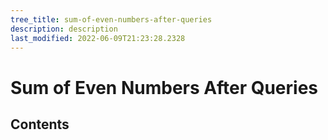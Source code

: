 ```yaml
---
tree_title: sum-of-even-numbers-after-queries
description: description
last_modified: 2022-06-09T21:23:28.2328
---
```


# Sum of Even Numbers After Queries

## Contents

